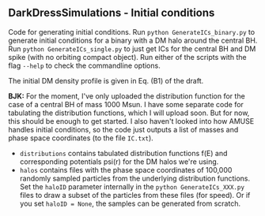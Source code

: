 ## DarkDressSimulations - Initial conditions

Code for generating initial conditions. Run `python GenerateICs_binary.py` to generate initial conditions for a binary with a DM halo around the central BH. Run `python GenerateICs_single.py` to just get ICs for the central BH and DM spike (with no orbiting compact object). Run either of the scripts with the flag `--help` to check the commandline options.

The initial DM density profile is given in Eq. (B1) of the draft.

**BJK:** For the moment, I've only uploaded the distribution function for the case of a central BH of mass 1000 Msun. I have some separate code for tabulating the distribution functions, which I will upload soon. But for now, this should be enough to get started. I also haven't looked into how AMUSE handles initial conditions, so the code just outputs a list of masses and phase space coordinates (to the file `IC.txt`).

- `distributions` contains tabulated distribution functions f(E) and corresponding potentials psi(r) for the DM halos we're using.
- `halos` contains files with the phase space coordinates of 100,000 randomly sampled particles from the underlying distribution functions. Set the `haloID` parameter internally in the `python GenerateICs_XXX.py` files to draw a subset of the particles from these files (for speed). Or if you set `haloID = None`, the samples can be generated from scratch.

